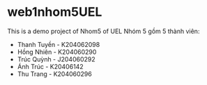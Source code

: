 # web1nhom5UEL
This is a demo project of Nhom5 of UEL
Nhóm 5  gồm 5 thành viên: 
- Thanh Tuyền - K204062098
- Hồng Nhiên - K204060290
- Trúc Quỳnh - J204060292
- Ánh Trúc - K20406142
- Thu Trang - K204060296
